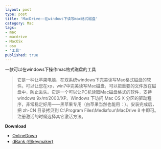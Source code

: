 ```yaml
---
layout: post
type: post
title: 'MacDrive——在windows下读写mac格式磁盘'
category: Mac
tags:
- mac
- macdrive
- MacOSx
- osx
- '工具'
published: true
---
```


一款可以在windows下操作mac格式磁盘的工具

> 	它是一种让苹果电脑，在双系统windows下完美读写Mac格式磁盘的软件。可以让您在xp，win7中完美读写Mac磁盘，可以把重要的文件放在磁盘中，防止丢失。它是一个可以让PC机读取Mac磁盘格式的软件，支持windows 9x/nt/2000/XP。Windows 下访问 Mac OS X 分区的驱动程序，非常稳定好用——黑苹果专用（白苹果当然也能用：）。安装完成后，把 zh-CN 目录拷贝到 C:\Program Files\Mediafour\MacDrive 8 中即可。注册激活的时候选择其它激活方法。

**Download**  
- [OnlineDown](http://www.onlinedown.net/soft/31914.htm)
- [dBank (带keymaker)](http://dl.dbank.com/c0zkebw31t)